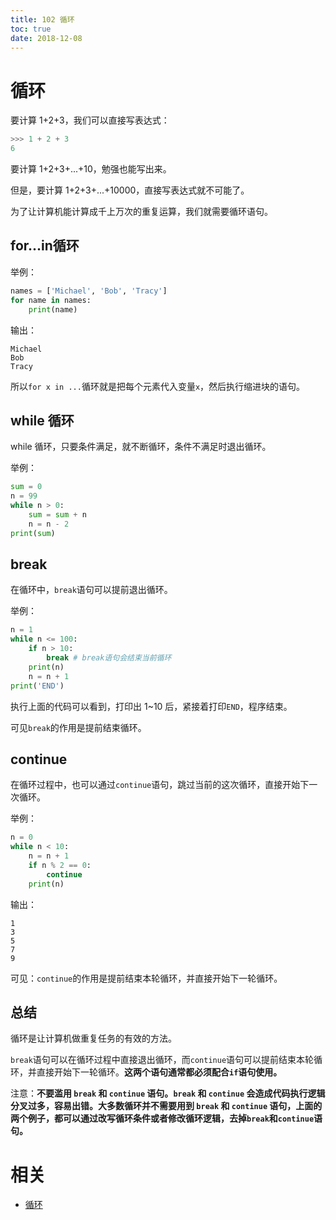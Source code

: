 ```yaml
---
title: 102 循环
toc: true
date: 2018-12-08
---
```

# 循环

要计算 1+2+3，我们可以直接写表达式：

```py
>>> 1 + 2 + 3
6
```

要计算 1+2+3+...+10，勉强也能写出来。

但是，要计算 1+2+3+...+10000，直接写表达式就不可能了。

为了让计算机能计算成千上万次的重复运算，我们就需要循环语句。

## for...in循环

举例：

```py
names = ['Michael', 'Bob', 'Tracy']
for name in names:
    print(name)
```

输出：


```
Michael
Bob
Tracy
```

所以`for x in ...`循环就是把每个元素代入变量`x`，然后执行缩进块的语句。


## while 循环

while 循环，只要条件满足，就不断循环，条件不满足时退出循环。


举例：

```py
sum = 0
n = 99
while n > 0:
    sum = sum + n
    n = n - 2
print(sum)
```


## break

在循环中，`break`语句可以提前退出循环。

举例：

```py
n = 1
while n <= 100:
    if n > 10:
        break # break语句会结束当前循环
    print(n)
    n = n + 1
print('END')
```

执行上面的代码可以看到，打印出 1~10 后，紧接着打印`END`，程序结束。

可见`break`的作用是提前结束循环。

## continue

在循环过程中，也可以通过`continue`语句，跳过当前的这次循环，直接开始下一次循环。

举例：

```py
n = 0
while n < 10:
    n = n + 1
    if n % 2 == 0:
        continue
    print(n)
```

输出：

```
1
3
5
7
9
```

可见：`continue`的作用是提前结束本轮循环，并直接开始下一轮循环。

## 总结

循环是让计算机做重复任务的有效的方法。

`break`语句可以在循环过程中直接退出循环，而`continue`语句可以提前结束本轮循环，并直接开始下一轮循环。**这两个语句通常都必须配合`if`语句使用。**



注意：**不要滥用 `break` 和 `continue` 语句。`break` 和 `continue` 会造成代码执行逻辑分叉过多，容易出错。大多数循环并不需要用到 `break` 和 `continue` 语句，上面的两个例子，都可以通过改写循环条件或者修改循环逻辑，去掉`break`和`continue`语句。**




# 相关

- [循环](https://www.liaoxuefeng.com/wiki/0014316089557264a6b348958f449949df42a6d3a2e542c000/001431676242561226b32a9ec624505bb8f723d0027b3e7000)
